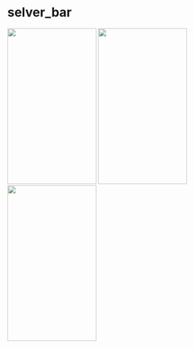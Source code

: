 # selver_bar


<img src="https://user-images.githubusercontent.com/15935347/88920541-548cc000-d26d-11ea-9322-422d7cef87fd.png"  width="200" height="350" /> 

<img src="https://user-images.githubusercontent.com/15935347/88920548-5787b080-d26d-11ea-88eb-8d7f22ecfcfe.png"  width="200" height="350" /> 

<img src="https://user-images.githubusercontent.com/15935347/88920555-59ea0a80-d26d-11ea-87f6-473a9be44415.png"  width="200" height="350" /> 

